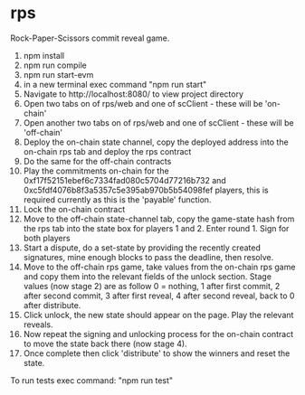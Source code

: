 # rps
Rock-Paper-Scissors commit reveal game.

1. npm install
1. npm run compile
1. npm run start-evm
1. in a new terminal exec command "npm run start"
1. Navigate to http://localhost:8080/ to view project directory
1. Open two tabs on of rps/web and one of scClient - these will be 'on-chain'
1. Open another two tabs on of rps/web and one of scClient - these will be 'off-chain'
1. Deploy the on-chain state channel, copy the deployed address into the on-chain rps tab and deploy the rps contract
1. Do the same for the off-chain contracts
1. Play the commitments on-chain for the 0xf17f52151ebef6c7334fad080c5704d77216b732 and 0xc5fdf4076b8f3a5357c5e395ab970b5b54098fef players, this is required currently as this is the 'payable' function.
1. Lock the on-chain contract
1. Move to the off-chain state-channel tab, copy the game-state hash from the rps tab into the state box for players 1 and 2. Enter round 1. Sign for both players
1. Start a dispute, do a set-state by providing the recently created signatures, mine enough blocks to pass the deadline, then resolve.
1. Move to the off-chain rps game, take values from the on-chain rps game and copy them into the relevant fields of the unlock section. Stage values (now stage 2) are as follow 0 = nothing, 1 after first commit, 2 after second commit, 3 after first reveal, 4 after second reveal, back to 0 after distribute.
1. Click unlock, the new state should appear on the page. Play the relevant reveals.
1. Now repeat the signing and unlocking process for the on-chain contract to move the state back there (now stage 4).
1. Once complete then click 'distribute' to show the winners and reset the state.




To run tests exec command: "npm run test"


